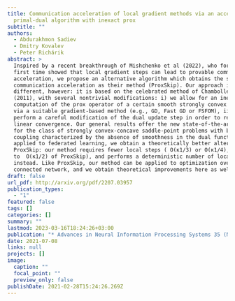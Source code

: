 ```yaml
---
title: Communication acceleration of local gradient methods via an accelerated
  primal-dual algorithm with inexact prox
subtitle: ""
authors:
  - Abdurakhmon Sadiev
  - Dmitry Kovalev
  - Peter Richárik
abstract: >
  Inspired by a recent breakthrough of Mishchenko et al (2022), who for the
  first time showed that local gradient steps can lead to provable communication
  acceleration, we propose an alternative algorithm which obtains the same
  communication acceleration as their method (ProxSkip). Our approach is very
  different, however: it is based on the celebrated method of Chambolle and Pock
  (2011), with several nontrivial modifications: i) we allow for an inexact
  computation of the prox operator of a certain smooth strongly convex function
  via a suitable gradient-based method (e.g., GD, Fast GD or FSFOM), ii) we
  perform a careful modification of the dual update step in order to retain
  linear convergence. Our general results offer the new state-of-the-art rates
  for the class of strongly convex-concave saddle-point problems with bilinear
  coupling characterized by the absence of smoothness in the dual function. When
  applied to federated learning, we obtain a theoretically better alternative to
  ProxSkip: our method requires fewer local steps ( O(κ1/3) or O(κ1/4), compared
  to  O(κ1/2) of ProxSkip), and performs a deterministic number of local steps
  instead. Like ProxSkip, our method can be applied to optimization over a
  connected network, and we obtain theoretical improvements here as well.
draft: false
url_pdf: http://arxiv.org/pdf/2207.03957
publication_types:
  - "1"
featured: false
tags: []
categories: []
summary: ""
lastmod: 2023-03-16T18:24:26+03:00
publication: "* Advances in Neural Information Processing Systems 35 (NeurIPS 2022)*"
date: 2021-07-08
links: null
projects: []
image:
  caption: ""
  focal_point: ""
  preview_only: false
publishDate: 2021-02-28T15:24:26.269Z
---
```

